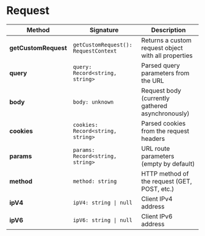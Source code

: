 # Request

| Method               | Signature                            | Description                                         |
| -------------------- | ------------------------------------ | --------------------------------------------------- |
| **getCustomRequest** | `getCustomRequest(): RequestContext` | Returns a custom request object with all properties |
| **query**            | `query: Record<string, string>`      | Parsed query parameters from the URL                |
| **body**             | `body: unknown`                      | Request body (currently gathered asynchronously)    |
| **cookies**          | `cookies: Record<string, string>`    | Parsed cookies from the request headers             |
| **params**           | `params: Record<string, string>`     | URL route parameters (empty by default)             |
| **method**           | `method: string`                     | HTTP method of the request (GET, POST, etc.)        |
| **ipV4**             | `ipV4: string \| null`               | Client IPv4 address                                 |
| **ipV6**             | `ipV6: string \| null`               | Client IPv6 address                                 |
